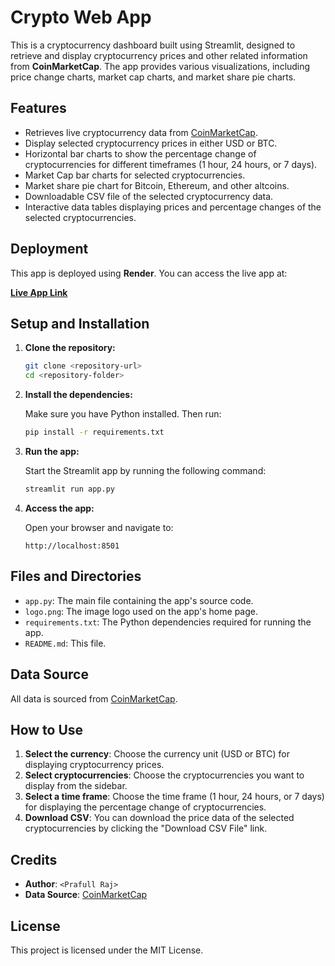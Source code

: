 
# Crypto Web App

This is a cryptocurrency dashboard built using Streamlit, designed to retrieve and display cryptocurrency prices and other related information from **CoinMarketCap**. The app provides various visualizations, including price change charts, market cap charts, and market share pie charts.

## Features
- Retrieves live cryptocurrency data from [CoinMarketCap](https://coinmarketcap.com).
- Display selected cryptocurrency prices in either USD or BTC.
- Horizontal bar charts to show the percentage change of cryptocurrencies for different timeframes (1 hour, 24 hours, or 7 days).
- Market Cap bar charts for selected cryptocurrencies.
- Market share pie chart for Bitcoin, Ethereum, and other altcoins.
- Downloadable CSV file of the selected cryptocurrency data.
- Interactive data tables displaying prices and percentage changes of the selected cryptocurrencies.

## Deployment

This app is deployed using **Render**. You can access the live app at:

**[Live App Link](<[insert-your-app-link-here](https://crypto-price-app-90q4.onrender.com)>)**

## Setup and Installation

1. **Clone the repository:**

   ```bash
   git clone <repository-url>
   cd <repository-folder>
   ```

2. **Install the dependencies:**

   Make sure you have Python installed. Then run:

   ```bash
   pip install -r requirements.txt
   ```

3. **Run the app:**

   Start the Streamlit app by running the following command:

   ```bash
   streamlit run app.py
   ```

4. **Access the app:**

   Open your browser and navigate to:

   ```
   http://localhost:8501
   ```

## Files and Directories
- `app.py`: The main file containing the app's source code.
- `logo.png`: The image logo used on the app's home page.
- `requirements.txt`: The Python dependencies required for running the app.
- `README.md`: This file.

## Data Source
All data is sourced from [CoinMarketCap](https://coinmarketcap.com).

## How to Use
1. **Select the currency**: Choose the currency unit (USD or BTC) for displaying cryptocurrency prices.
2. **Select cryptocurrencies**: Choose the cryptocurrencies you want to display from the sidebar.
3. **Select a time frame**: Choose the time frame (1 hour, 24 hours, or 7 days) for displaying the percentage change of cryptocurrencies.
4. **Download CSV**: You can download the price data of the selected cryptocurrencies by clicking the "Download CSV File" link.

## Credits
- **Author**: `<Prafull Raj>`
- **Data Source**: [CoinMarketCap](https://coinmarketcap.com)

## License
This project is licensed under the MIT License.
